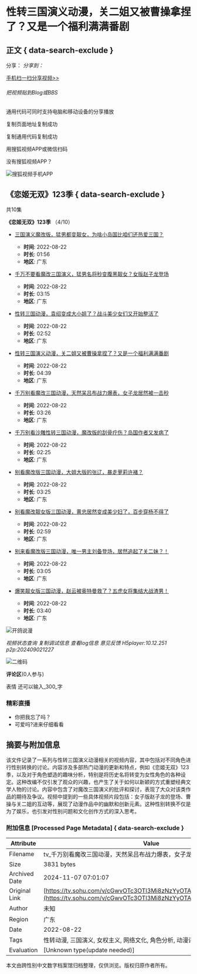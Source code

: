 # 性转三国演义动漫，关二姐又被曹操拿捏了？又是一个福利满满番剧

## 正文 { data-search-exclude }


分享：
_分享到：_

[手机扫一扫分享视频>>](javascript:;)

###### 把视频贴到Blog或BBS

通用代码可同时支持电脑和移动设备的分享播放

复制页面地址复制成功

复制通用代码复制成功

用搜狐视频APP或微信扫码

没有搜狐视频APP？

![搜狐视频手机APP](https://photocdn.tv.sohu.com/img/20220726/pic_org_2dd79603-416e-490d-9f6e-123.gif)

## 《恋姬无双》123季 { data-search-exclude }

共10集

**《恋姬无双》123季** （4/10）

- [三国演义魔改版，猛男都变靓女，为啥小岛国比咱们还热爱三国？](javascript:void(0); "三国演义魔改版，猛男都变靓女，为啥小岛国比咱们还热爱三国？")
  - **时间**: 2022-08-22
  - **时长**: 01:56
  - **地区**: 广东

- [千万不要看魔改三国演义，猛男名将秒变腹黑靓女？女版赵子龙登场](javascript:void(0); "千万不要看魔改三国演义，猛男名将秒变腹黑靓女？女版赵子龙登场")
  - **时间**: 2022-08-22
  - **时长**: 03:15
  - **地区**: 广东

- [性转三国动漫，袁绍变成大小姐了？战斗美少女们又开始整活了](javascript:void(0); "性转三国动漫，袁绍变成大小姐了？战斗美少女们又开始整活了")
  - **时间**: 2022-08-22
  - **时长**: 02:52
  - **地区**: 广东

- [性转三国演义动漫，关二姐又被曹操拿捏了？又是一个福利满满番剧](javascript:void(0); "性转三国演义动漫，关二姐又被曹操拿捏了？又是一个福利满满番剧")
  - **时间**: 2022-08-22
  - **时长**: 04:39
  - **地区**: 广东

- [千万别看魔改三国动漫，天然呆吕布战力爆表，女子龙居然被一击秒](javascript:void(0); "千万别看魔改三国动漫，天然呆吕布战力爆表，女子龙居然被一击秒")
  - **时间**: 2022-08-22
  - **时长**: 03:26
  - **地区**: 广东

- [千万别看沙雕性转三国动漫，魔改版的刮骨疗伤？岛国作者又发病了](javascript:void(0); "千万别看沙雕性转三国动漫，魔改版的刮骨疗伤？岛国作者又发病了")
  - **时间**: 2022-08-22
  - **时长**: 02:25
  - **地区**: 广东

- [别看魔改版三国动漫，大姐大版的张辽，暴走萝莉许褚？](javascript:void(0); "别看魔改版三国动漫，大姐大版的张辽，暴走萝莉许褚？")
  - **时间**: 2022-08-22
  - **时长**: 03:25
  - **地区**: 广东

- [别看魔改靓女版三国动漫，黄忠居然变成美少妇了，百步穿杨不得了](javascript:void(0); "别看魔改靓女版三国动漫，黄忠居然变成美少妇了，百步穿杨不得了")
  - **时间**: 2022-08-22
  - **时长**: 02:59
  - **地区**: 广东

- [别来看魔改版三国动漫，唯一男主刘备登场，居然追起了关二妹？！](javascript:void(0); "别来看魔改版三国动漫，唯一男主刘备登场，居然追起了关二妹？！")
  - **时间**: 2022-08-22
  - **时长**: 03:05
  - **地区**: 广东

- [爆笑靓女版三国动漫，赵云被奥特曼救了？五虎女将集结大战渣男！](javascript:void(0); "爆笑靓女版三国动漫，赵云被奥特曼救了？五虎女将集结大战渣男！")
  - **时间**: 2022-08-22
  - **时长**: 03:40
  - **地区**: 广东

![开鸽说漫](http://e3f49eaa46b57.cdn.sohucs.com/c_zoom,w_404,h_404,c_cut,x_0,y_0,w_404,h_404/2022/8/22/10/4/MTAwMTMxXzE2NjExMzM4NDM4OTE=.webp)

_视频状态查询 复制调试信息 查看log信息 意见反馈 H5player:10.12.251 p2p:202409021227_

![二维码](https://photocdn.tv.sohu.com/img/20240723/pic_org_ba10b91f-2bc9-46c0-8595-92c47f9c237b.avif)

**评论区**(0人参与)

表情 还可以输入_300_字

### 精彩直播
- 你把我忘了吗？
- 可爱吗?进来仔细看看

## 摘要与附加信息

<!-- tcd_abstract -->
该文件记录了一系列与性转三国演义动漫相关的视频内容，其中包括对不同角色进行性别转换的讨论。内容涉及多部热门动漫的更新和特点，例如《恋姬无双》123季，以及对于角色塑造的趣味分析，特别是将历史名将转变为女性角色的各种设定。这种改编不仅引发了观众的兴趣，也产生了关于如何以新颖的方式重塑经典文学人物的讨论。内容中包含了对魔改三国演义的批评和探讨，表现了大众对该类作品的期待及争议。视频中提到的一些具体视频片段包括：女子版赵子龙的登场、曹操与关二姐的互动等，展现了动漫作品中的幽默和创新元素。这种性别转换不仅是为了娱乐，也引发对性别问题和文化创作方式的深入思考。
<!-- tcd_abstract_end -->

### 附加信息 [Processed Page Metadata] { data-search-exclude }

| Attribute       | Value                                  |
|-----------------|----------------------------------------|
| Filename        | tv_千万别看魔改三国动漫，天然呆吕布战力爆表，女子龙居然被一击秒.md                             |
| Size            | 3831 bytes                           |
| Archived Date   | 2024-11-07 07:01:07                             |
| Original Link   | [https://tv.sohu.com/v/cGwvOTc3OTI3Mi8zNzYyOTA5ODAuc2h0bWw=.html](https://tv.sohu.com/v/cGwvOTc3OTI3Mi8zNzYyOTA5ODAuc2h0bWw=.html)                       |
| Author          | 未知                               |
| Region          | 广东                               |
| Date            | 2022-08-22                                 |
| Tags            | 性转动漫, 三国演义, 女权主义, 网络文化, 角色分析, 动漫评论                                 |
| Evaluation            | [Unknown type(update needed)]                                 |
<!-- tcd_table_end -->

本文由跨性别中文数字档案馆归档整理，仅供浏览。版权归原作者所有。
